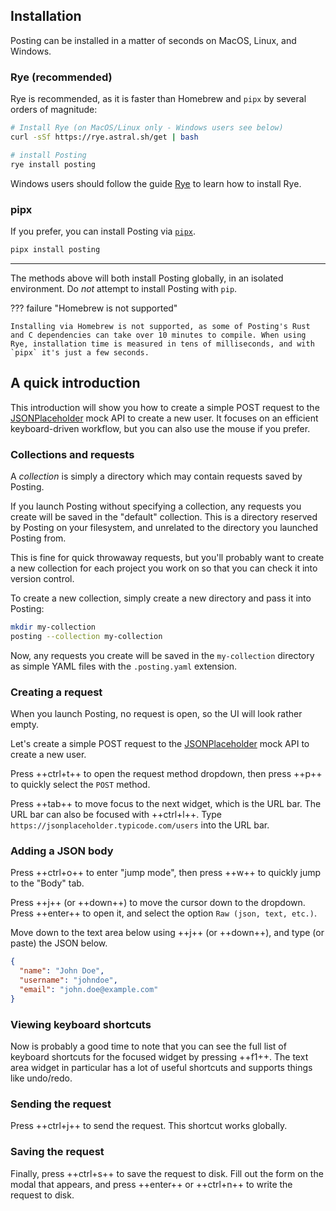 ## Installation

Posting can be installed in a matter of seconds on MacOS, Linux, and Windows.

### Rye (recommended)

Rye is recommended, as it is faster than Homebrew and `pipx` by several orders of magnitude:

```bash
# Install Rye (on MacOS/Linux only - Windows users see below)
curl -sSf https://rye.astral.sh/get | bash

# install Posting
rye install posting
```

Windows users should follow the guide [Rye](https://rye-up.com/guide/installation) to learn how to install Rye.

### pipx

If you prefer, you can install Posting via [`pipx`](https://pipx.pypa.io/stable/).

```bash
pipx install posting
```

---

The methods above will both install Posting globally, in an isolated environment. Do *not* attempt to install Posting with `pip`.

??? failure "Homebrew is not supported"

    Installing via Homebrew is not supported, as some of Posting's Rust and C dependencies can take over 10 minutes to compile. When using Rye, installation time is measured in tens of milliseconds, and with `pipx` it's just a few seconds.

<!-- 
On MacOS, you can also install Posting via Homebrew:

```bash
brew install darrenburns/homebrew/posting
```

Note that the Homebrew installation method requires compiling some Rust dependencies, and may take a few minutes to complete. -->

## A quick introduction

This introduction will show you how to create a simple POST request to the [JSONPlaceholder](https://jsonplaceholder.typicode.com/) mock API to create a new user. It focuses on an efficient keyboard-driven workflow, but you can also use the mouse if you prefer.

### Collections and requests

A *collection* is simply a directory which may contain requests saved by Posting.

If you launch Posting without specifying a collection, any requests you create will be saved in the "default" collection.
This is a directory reserved by Posting on your filesystem, and unrelated to the directory you launched Posting from.

This is fine for quick throwaway requests, but you'll probably want to create a new collection for each project you work on so that you can check it into version control.

To create a new collection, simply create a new directory and pass it into Posting:

```bash
mkdir my-collection
posting --collection my-collection
```

Now, any requests you create will be saved in the `my-collection` directory as simple YAML files with the `.posting.yaml` extension.

### Creating a request

When you launch Posting, no request is open, so the UI will look rather empty.

Let's create a simple POST request to the [JSONPlaceholder](https://jsonplaceholder.typicode.com/) mock API to create a new user.

Press ++ctrl+t++ to open the request method dropdown, then press ++p++ to quickly select the `POST` method.

Press ++tab++ to move focus to the next widget, which is the URL bar. The URL bar can also be focused with ++ctrl+l++. Type `https://jsonplaceholder.typicode.com/users` into the URL bar.

### Adding a JSON body

Press ++ctrl+o++ to enter "jump mode", then press ++w++ to quickly jump to the "Body" tab.

Press ++j++ (or ++down++) to move the cursor down to the dropdown. Press ++enter++ to open it, and select the option `Raw (json, text, etc.)`.

Move down to the text area below using ++j++ (or ++down++), and type (or paste) the JSON below. 

```json
{
  "name": "John Doe",
  "username": "johndoe",
  "email": "john.doe@example.com"
}
```

### Viewing keyboard shortcuts

Now is probably a good time to note that you can see the full list of keyboard shortcuts for the focused widget by pressing ++f1++. The text area widget in particular has a lot of useful shortcuts and supports things like undo/redo.


### Sending the request

Press ++ctrl+j++ to send the request. This shortcut works globally.

### Saving the request

Finally, press ++ctrl+s++ to save the request to disk.
Fill out the form on the modal that appears, and press ++enter++ or ++ctrl+n++ to write the request to disk.
